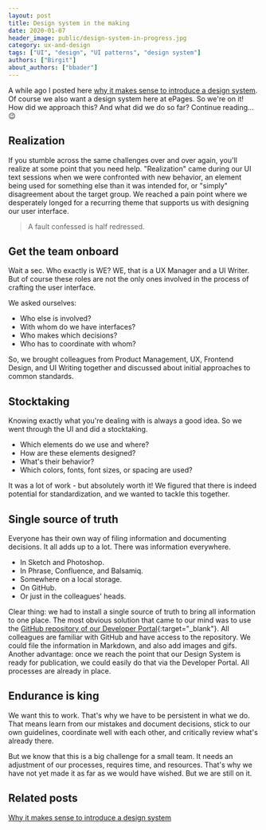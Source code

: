 ```yaml
---
layout: post
title: Design system in the making
date: 2020-01-07
header_image: public/design-system-in-progress.jpg
category: ux-and-design
tags: ["UI", "design", "UI patterns", "design system"]
authors: ["Birgit"]
about_authors: ["bbader"]
---
```


A  while ago I posted here [why it makes sense to introduce a design system](/blog/ux-and-design/why-it-makes-sense-to-introduce-a-design-system/).
Of course we also want a design system here at ePages.
So we're on it!
How did we approach this?
And what did we do so far?
Continue reading... 😉

## Realization

If you stumble across the same challenges over and over again, you'll realize at some point that you need help.
"Realization" came during our UI text sessions when we were confronted with new behavior, an element being used for something else than it was intended for, or "simply" disagreement about the target group.
We reached a pain point where we desperately longed for a recurring theme that supports us with designing our user interface.

> A fault confessed is half redressed.

## Get the team onboard

Wait a sec.
Who exactly is WE?
WE, that is a UX Manager and a UI Writer.
But of course these roles are not the only ones involved in the process of crafting the user interface.

We asked ourselves: 

* Who else is involved?
* With whom do we have interfaces?
* Who makes which decisions?
* Who has to coordinate with whom?

So, we brought colleagues from Product Management, UX, Frontend Design, and UI Writing together and discussed about initial approaches to common standards.

## Stocktaking

Knowing exactly what you're dealing with is always a good idea.
So we went through the UI and did a stocktaking.

* Which elements do we use and where?
* How are these elements designed?
* What's their behavior?
* Which colors, fonts, font sizes, or spacing are used?

It was a lot of work - but absolutely worth it!
We figured that there is indeed potential for standardization, and we wanted to tackle this together.

## Single source of truth

Everyone has their own way of filing information and documenting decisions.
It all adds up to a lot.
There was information everywhere.

* In Sketch and Photoshop.
* In Phrase, Confluence, and Balsamiq.
* Somewhere on a local storage.
* On GitHub.
* Or just in the colleagues' heads.

Clear thing: we had to install a single source of truth to bring all information to one place.
The most obvious solution that came to our mind was to use the [GitHub repository of our Developer Portal](https://github.com/ePages-de/epages-devportal){:target="_blank"}.
All colleagues are familiar with GitHub and have access to the repository.
We could file the information in Markdown, and also add images and gifs.
Another advantage: once we reach the point that our Design System is ready for publication, we could easily do that via the Developer Portal.
All processes are already in place.

## Endurance is king

We want this to work.
That's why we have to be persistent in what we do.
That means learn from our mistakes and document decisions, stick to our own guidelines, coordinate well with each other, and critically review what's already there.

But we know that this is a big challenge for a small team.
It needs an adjustment of our processes, requires time, and resources.
That's why we have not yet made it as far as we would have wished.
But we are still on it.

## Related posts

[Why it makes sense to introduce a design system](/blog/ux-and-design/why-it-makes-sense-to-introduce-a-design-system/)